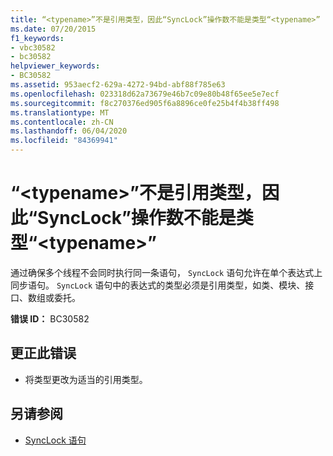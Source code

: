 ```yaml
---
title: “<typename>”不是引用类型，因此“SyncLock”操作数不能是类型“<typename>”
ms.date: 07/20/2015
f1_keywords:
- vbc30582
- bc30582
helpviewer_keywords:
- BC30582
ms.assetid: 953aecf2-629a-4272-94bd-abf88f785e63
ms.openlocfilehash: 023318d62a73679e46b7c09e80b48f65ee5e7ecf
ms.sourcegitcommit: f8c270376ed905f6a8896ce0fe25b4f4b38ff498
ms.translationtype: MT
ms.contentlocale: zh-CN
ms.lasthandoff: 06/04/2020
ms.locfileid: "84369941"
---
```

# <a name="synclock-operand-cannot-be-of-type-typename-because-typename-is-not-a-reference-type"></a>“\<typename>”不是引用类型，因此“SyncLock”操作数不能是类型“\<typename>”
通过确保多个线程不会同时执行同一条语句， `SyncLock` 语句允许在单个表达式上同步语句。 `SyncLock` 语句中的表达式的类型必须是引用类型，如类、模块、接口、数组或委托。  
  
 **错误 ID：** BC30582  
  
## <a name="to-correct-this-error"></a>更正此错误  
  
- 将类型更改为适当的引用类型。  
  
## <a name="see-also"></a>另请参阅

- [SyncLock 语句](../language-reference/statements/synclock-statement.md)
